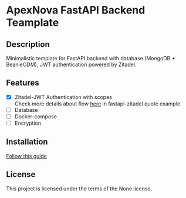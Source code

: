 # ApexNova FastAPI Backend Teamplate
## Description
Minimalistic template for FastAPI backend with database (MongoDB + BeanieODM), JWT authentication powered by Zitadel.

## Features
- [x] Zitadel-JWT Authentication with scopes  
Check more details about flow [here](https://github.com/denver-code/fastapi_zitadel_quote_example) in fastapi-zitadel quote example
- [ ] Database
- [ ] Docker-compose
- [ ] Encryption

## Installation
[Follow this guide](INSTALATION.md)

## License

This project is licensed under the terms of the None license.
